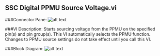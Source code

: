 ## **SSC Digital PPMU Source Voltage.vi**
###Connector Pane:
![alt text](/Digital/SSC%20Digital/PPMU/SSC%20Digital%20PPMU%20Source%20Voltage.vic.png "SSC Digital PPMU Source Voltage.vi connector pane")

###VI Description:
Starts sourcing voltage from the PPMU on the specified pin(s) and pin group(s). This VI automatically selects the PPMU function. Changes to PPMU source settings do not take effect until you call this VI.


###Block Diagram:
![alt text](/Digital/SSC%20Digital/PPMU/SSC%20Digital%20PPMU%20Source%20Voltage.vid.png "SSC Digital PPMU Source Voltage.vi block diagram")
